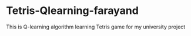 # Tetris-Qlearning-farayand
This is Q-learning algorithm learning Tetris game for my university project
